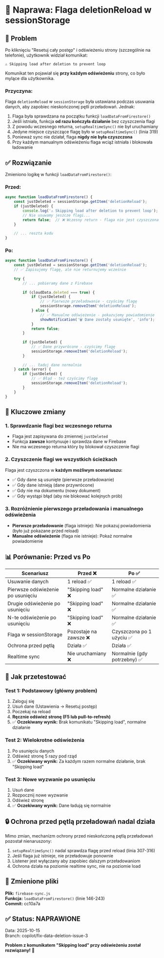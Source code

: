 # 🔧 Naprawa: Flaga deletionReload w sessionStorage

## 🐛 Problem

Po kliknięciu "Resetuj cały postęp" i odświeżeniu strony (szczególnie na telefonie), użytkownik widział komunikat:
```
⚠️ Skipping load after deletion to prevent loop
```

Komunikat ten pojawiał się **przy każdym odświeżeniu** strony, co było mylące dla użytkownika.

### Przyczyna:

Flaga `deletionReload` w `sessionStorage` była ustawiana podczas usuwania danych, aby zapobiec nieskończonej pętli przeładowań. Jednak:

1. Flaga była sprawdzana na początku funkcji `loadDataFromFirestore()`
2. Jeśli istniała, funkcja **od razu kończyła działanie** bez czyszczenia flagi
3. Z powodu wczesnego returna, `setupRealtimeSync()` nie był uruchamiany
4. Jedyne miejsce czyszczące flagę było w `setupRealtimeSync()` (linia 319)
5. Ponieważ sync nie działał, flaga **nigdy nie była czyszczona**
6. Przy każdym manualnym odświeżeniu flaga wciąż istniała i blokowała ładowanie

## ✅ Rozwiązanie

Zmieniono logikę w funkcji `loadDataFromFirestore()`:

### Przed:
```javascript
async function loadDataFromFirestore() {
    const justDeleted = sessionStorage.getItem('deletionReload');
    if (justDeleted) {
        console.log('⚠️ Skipping load after deletion to prevent loop');
        // Nie usuwamy jeszcze flagi...
        return false;  // ❌ Wczesny return - flaga nie jest czyszczona
    }
    
    // ... reszta kodu
}
```

### Po:
```javascript
async function loadDataFromFirestore() {
    const justDeleted = sessionStorage.getItem('deletionReload');
    // ✅ Zapisujemy flagę, ale nie returnujemy wcześnie
    
    try {
        // ... pobieramy dane z Firebase
        
        if (cloudData.deleted === true) {
            if (justDeleted) {
                // ✅ Pierwsze przeładowanie - czyścimy flagę
                sessionStorage.removeItem('deletionReload');
            } else {
                // ✅ Manualne odświeżenie - pokazujemy powiadomienie
                showNotification('🗑️ Dane zostały usunięte', 'info');
            }
            return false;
        }
        
        if (justDeleted) {
            // ✅ Dane przywrócone - czyścimy flagę
            sessionStorage.removeItem('deletionReload');
        }
        
        // ... ładuj dane normalnie
    } catch (error) {
        if (justDeleted) {
            // ✅ Błąd - też czyścimy flagę
            sessionStorage.removeItem('deletionReload');
        }
    }
}
```

## 🎯 Kluczowe zmiany

### 1. Sprawdzanie flagi bez wczesnego returna
- Flaga jest zapisywana do zmiennej `justDeleted`
- Funkcja **zawsze** kontynuuje i sprawdza dane w Firebase
- Nie ma wczesnego returna który by blokował czyszczenie flagi

### 2. Czyszczenie flagi we wszystkich ścieżkach
Flaga jest czyszczona w **każdym możliwym scenariuszu:**
- ✅ Gdy dane są usunięte (pierwsze przeładowanie)
- ✅ Gdy dane istnieją (dane przywrócone)
- ✅ Gdy nie ma dokumentu (nowy dokument)
- ✅ Gdy wystąpi błąd (aby nie blokować kolejnych prób)

### 3. Rozróżnienie pierwszego przeładowania i manualnego odświeżenia
- **Pierwsze przeładowanie** (flaga istnieje): Nie pokazuj powiadomienia (było już pokazane przed reload)
- **Manualne odświeżenie** (flaga nie istnieje): Pokaż normalne powiadomienie

## 📊 Porównanie: Przed vs Po

| Scenariusz | Przed ❌ | Po ✅ |
|------------|----------|-------|
| Usuwanie danych | 1 reload ✅ | 1 reload ✅ |
| Pierwsze odświeżenie po usunięciu | "Skipping load" ❌ | Normalne działanie ✅ |
| Drugie odświeżenie po usunięciu | "Skipping load" ❌ | Normalne działanie ✅ |
| N-te odświeżenie po usunięciu | "Skipping load" ❌ | Normalne działanie ✅ |
| Flaga w sessionStorage | Pozostaje na zawsze ❌ | Czyszczona po 1 użyciu ✅ |
| Ochrona przed pętlą | Działa ✅ | Działa ✅ |
| Realtime sync | Nie uruchamiany ❌ | Normalnie (gdy potrzebny) ✅ |

## 🧪 Jak przetestować

### Test 1: Podstawowy (główny problem)
1. Zaloguj się
2. Usuń dane (Ustawienia → Resetuj postęp)
3. Poczekaj na reload
4. **Ręcznie odśwież stronę (F5 lub pull-to-refresh)**
5. ✅ **Oczekiwany wynik:** Brak komunikatu "Skipping load", normalne działanie

### Test 2: Wielokrotne odświeżenia
1. Po usunięciu danych
2. Odśwież stronę 5 razy pod rząd
3. ✅ **Oczekiwany wynik:** Za każdym razem normalne działanie, brak "Skipping load"

### Test 3: Nowe wyzwanie po usunięciu
1. Usuń dane
2. Rozpocznij nowe wyzwanie
3. Odśwież stronę
4. ✅ **Oczekiwany wynik:** Dane ładują się normalnie

## 🔒 Ochrona przed pętlą przeładowań nadal działa

Mimo zmian, mechanizm ochrony przed nieskończoną pętlą przeładowań pozostał nienaruszony:

1. `setupRealtimeSync()` nadal sprawdza flagę przed reload (linia 307-316)
2. Jeśli flaga już istnieje, nie przeładowuje ponownie
3. Listener jest wyłączany aby zapobiec dalszym przeładowaniom
4. Ochrona działa na poziomie realtime sync, nie na poziomie load

## 📝 Zmienione pliki

**Plik:** `firebase-sync.js`  
**Funkcja:** `loadDataFromFirestore()` (linie 146-243)  
**Commit:** cc10a7a

## ✅ Status: NAPRAWIONE

Data: 2025-10-15  
Branch: copilot/fix-data-deletion-issue-3

**Problem z komunikatem "Skipping load" przy odświeżeniu został rozwiązany!** 🎉
